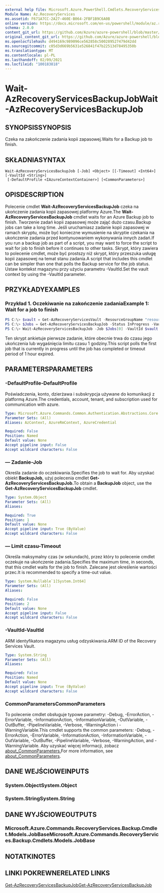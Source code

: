 ```yaml
---
external help file: Microsoft.Azure.PowerShell.Cmdlets.RecoveryServices.Backup.dll-Help.xml
Module Name: Az.RecoveryServices
ms.assetid: F671A7CC-2A27-460E-B064-2FBF1B9C6A0B
online version: https://docs.microsoft.com/en-us/powershell/module/az.recoveryservices/wait-azrecoveryservicesbackupjob
schema: 2.0.0
content_git_url: https://github.com/Azure/azure-powershell/blob/master/src/RecoveryServices/RecoveryServices/help/Wait-AzRecoveryServicesBackupJob.md
original_content_git_url: https://github.com/Azure/azure-powershell/blob/master/src/RecoveryServices/RecoveryServices/help/Wait-AzRecoveryServicesBackupJob.md
ms.openlocfilehash: d494169c989096ce562858c500289527479d42dd
ms.sourcegitcommit: c05d3d669b5631e526841f47b22513d78495350b
ms.translationtype: MT
ms.contentlocale: pl-PL
ms.lasthandoff: 02/09/2021
ms.locfileid: "100183818"
---
```

# <span data-ttu-id="30757-101">Wait-AzRecoveryServicesBackupJob</span><span class="sxs-lookup"><span data-stu-id="30757-101">Wait-AzRecoveryServicesBackupJob</span></span>

## <span data-ttu-id="30757-102">SYNOPSIS</span><span class="sxs-lookup"><span data-stu-id="30757-102">SYNOPSIS</span></span>

<span data-ttu-id="30757-103">Czeka na zakończenie zadania kopii zapasowej.</span><span class="sxs-lookup"><span data-stu-id="30757-103">Waits for a Backup job to finish.</span></span>

## <span data-ttu-id="30757-104">SKŁADNIA</span><span class="sxs-lookup"><span data-stu-id="30757-104">SYNTAX</span></span>

```
Wait-AzRecoveryServicesBackupJob [-Job] <Object> [[-Timeout] <Int64>] [-VaultId <String>]
 [-DefaultProfile <IAzureContextContainer>] [<CommonParameters>]
```

## <span data-ttu-id="30757-105">OPIS</span><span class="sxs-lookup"><span data-stu-id="30757-105">DESCRIPTION</span></span>

<span data-ttu-id="30757-106">Polecenie cmdlet **Wait-AzRecoveryServicesBackupJob** czeka na ukończenie zadania kopii zapasowej platformy Azure.</span><span class="sxs-lookup"><span data-stu-id="30757-106">The **Wait-AzRecoveryServicesBackupJob** cmdlet waits for an Azure Backup job to finish.</span></span>
<span data-ttu-id="30757-107">Tworzenie zadań kopii zapasowej może zająć dużo czasu.</span><span class="sxs-lookup"><span data-stu-id="30757-107">Backup jobs can take a long time.</span></span>
<span data-ttu-id="30757-108">Jeśli uruchamiasz zadanie kopii zapasowej w ramach skryptu, może być konieczne wymusienie na skryptie czekania na ukończenie zadania przed kontynuowaniem wykonywania innych zadań.</span><span class="sxs-lookup"><span data-stu-id="30757-108">If you run a backup job as part of a script, you may want to force the script to wait for job to finish before it continues to other tasks.</span></span>
<span data-ttu-id="30757-109">Skrypt, który zawiera to polecenie cmdlet, może być prostszy niż skrypt, który przeszuka usługę kopii zapasowej na temat stanu zadania.</span><span class="sxs-lookup"><span data-stu-id="30757-109">A script that includes this cmdlet can be simpler than one that polls the Backup service for the job status.</span></span>
<span data-ttu-id="30757-110">Ustaw kontekst magazynu przy użyciu parametru -VaultId.</span><span class="sxs-lookup"><span data-stu-id="30757-110">Set the vault context by using the -VaultId parameter.</span></span>

## <span data-ttu-id="30757-111">PRZYKŁADY</span><span class="sxs-lookup"><span data-stu-id="30757-111">EXAMPLES</span></span>

### <span data-ttu-id="30757-112">Przykład 1. Oczekiwanie na zakończenie zadania</span><span class="sxs-lookup"><span data-stu-id="30757-112">Example 1: Wait for a job to finish</span></span>

```powershell
PS C:\> $vault = Get-AzRecoveryServicesVault -ResourceGroupName "resourceGroup" -Name "vaultName"
PS C:\> $Jobs = Get-AzRecoveryServicesBackupJob -Status InProgress -VaultId $vault.ID
PS C:\> Wait-AzRecoveryServicesBackupJob -Job $Jobs[0] -VaultId $vault.ID -Timeout 3600
```

<span data-ttu-id="30757-113">Ten skrypt ankietuje pierwsze zadanie, które obecnie trwa do czasu jego ukończenia lub wygaśnięcia limitu czasu 1 godziny.</span><span class="sxs-lookup"><span data-stu-id="30757-113">This script polls the first job that is currently in progress until the job has completed or timeout period of 1 hour expired.</span></span>

## <span data-ttu-id="30757-114">PARAMETERS</span><span class="sxs-lookup"><span data-stu-id="30757-114">PARAMETERS</span></span>

### <span data-ttu-id="30757-115">-DefaultProfile</span><span class="sxs-lookup"><span data-stu-id="30757-115">-DefaultProfile</span></span>

<span data-ttu-id="30757-116">Poświadczenia, konto, dzierżawa i subskrypcja używane do komunikacji z platformą Azure.</span><span class="sxs-lookup"><span data-stu-id="30757-116">The credentials, account, tenant, and subscription used for communication with azure.</span></span>

```yaml
Type: Microsoft.Azure.Commands.Common.Authentication.Abstractions.Core.IAzureContextContainer
Parameter Sets: (All)
Aliases: AzContext, AzureRmContext, AzureCredential

Required: False
Position: Named
Default value: None
Accept pipeline input: False
Accept wildcard characters: False
```

### <span data-ttu-id="30757-117">— Zadanie</span><span class="sxs-lookup"><span data-stu-id="30757-117">-Job</span></span>

<span data-ttu-id="30757-118">Określa zadanie do oczekiwania.</span><span class="sxs-lookup"><span data-stu-id="30757-118">Specifies the job to wait for.</span></span>
<span data-ttu-id="30757-119">Aby uzyskać obiekt **BackupJob,** użyj polecenia cmdlet **Get-AzRecoveryServicesBackupJob.**</span><span class="sxs-lookup"><span data-stu-id="30757-119">To obtain a **BackupJob** object, use the **Get-AzRecoveryServicesBackupJob** cmdlet.</span></span>

```yaml
Type: System.Object
Parameter Sets: (All)
Aliases:

Required: True
Position: 1
Default value: None
Accept pipeline input: True (ByValue)
Accept wildcard characters: False
```

### <span data-ttu-id="30757-120">— Limit czasu</span><span class="sxs-lookup"><span data-stu-id="30757-120">-Timeout</span></span>

<span data-ttu-id="30757-121">Określa maksymalny czas (w sekundach), przez który to polecenie cmdlet oczekuje na ukończenie zadania.</span><span class="sxs-lookup"><span data-stu-id="30757-121">Specifies the maximum time, in seconds, that this cmdlet waits for the job to finish.</span></span>
<span data-ttu-id="30757-122">Zalecane jest określenie wartości przec.</span><span class="sxs-lookup"><span data-stu-id="30757-122">It is recommended to specify a time-out value.</span></span>

```yaml
Type: System.Nullable`1[System.Int64]
Parameter Sets: (All)
Aliases:

Required: False
Position: 2
Default value: None
Accept pipeline input: False
Accept wildcard characters: False
```

### <span data-ttu-id="30757-123">-VaultId</span><span class="sxs-lookup"><span data-stu-id="30757-123">-VaultId</span></span>

<span data-ttu-id="30757-124">ARM identyfikatora magazynu usług odzyskiwania.</span><span class="sxs-lookup"><span data-stu-id="30757-124">ARM ID of the Recovery Services Vault.</span></span>

```yaml
Type: System.String
Parameter Sets: (All)
Aliases:

Required: False
Position: Named
Default value: None
Accept pipeline input: True (ByValue)
Accept wildcard characters: False
```

### <span data-ttu-id="30757-125">CommonParameters</span><span class="sxs-lookup"><span data-stu-id="30757-125">CommonParameters</span></span>
<span data-ttu-id="30757-126">To polecenie cmdlet obsługuje typowe parametry: -Debug, -ErrorAction, -ErrorVariable, -InformationAction, -InformationVariable, -OutVariable, -OutBuffer, -PipelineVariable, -Verbose, -WarningAction i -WarningVariable.</span><span class="sxs-lookup"><span data-stu-id="30757-126">This cmdlet supports the common parameters: -Debug, -ErrorAction, -ErrorVariable, -InformationAction, -InformationVariable, -OutVariable, -OutBuffer, -PipelineVariable, -Verbose, -WarningAction, and -WarningVariable.</span></span> <span data-ttu-id="30757-127">Aby uzyskać więcej informacji, zobacz [about_CommonParameters.](http://go.microsoft.com/fwlink/?LinkID=113216)</span><span class="sxs-lookup"><span data-stu-id="30757-127">For more information, see [about_CommonParameters](http://go.microsoft.com/fwlink/?LinkID=113216).</span></span>

## <span data-ttu-id="30757-128">DANE WEJŚCIOWE</span><span class="sxs-lookup"><span data-stu-id="30757-128">INPUTS</span></span>

### <span data-ttu-id="30757-129">System.Object</span><span class="sxs-lookup"><span data-stu-id="30757-129">System.Object</span></span>

### <span data-ttu-id="30757-130">System.String</span><span class="sxs-lookup"><span data-stu-id="30757-130">System.String</span></span>

## <span data-ttu-id="30757-131">DANE WYJŚCIOWE</span><span class="sxs-lookup"><span data-stu-id="30757-131">OUTPUTS</span></span>

### <span data-ttu-id="30757-132">Microsoft.Azure.Commands.RecoveryServices.Backup.Cmdlet.Models.JobBase</span><span class="sxs-lookup"><span data-stu-id="30757-132">Microsoft.Azure.Commands.RecoveryServices.Backup.Cmdlets.Models.JobBase</span></span>

## <span data-ttu-id="30757-133">NOTATKI</span><span class="sxs-lookup"><span data-stu-id="30757-133">NOTES</span></span>

## <span data-ttu-id="30757-134">LINKI POKREWNE</span><span class="sxs-lookup"><span data-stu-id="30757-134">RELATED LINKS</span></span>

[<span data-ttu-id="30757-135">Get-AzRecoveryServicesBackupJob</span><span class="sxs-lookup"><span data-stu-id="30757-135">Get-AzRecoveryServicesBackupJob</span></span>](./Get-AzRecoveryServicesBackupJob.md)
